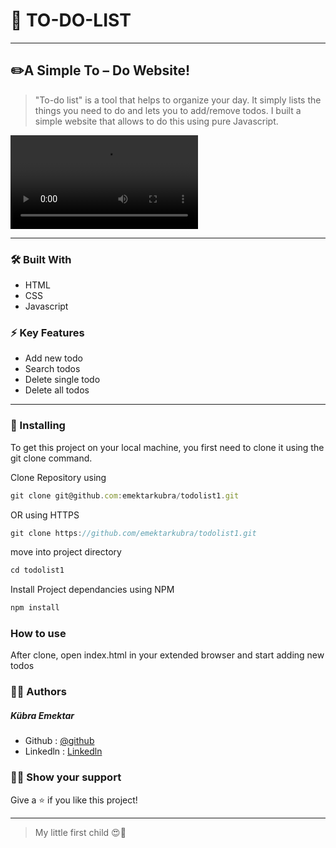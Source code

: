 # 📝 TO-DO-LIST
-------------------------
## ✏️A Simple To – Do Website!

> "To-do list" is a tool that helps to organize your day. It simply lists the things you need to do and lets you to add/remove todos. I built a simple website that allows to do this using pure Javascript. 

<video src="https://github.com/emektarkubra/todolist1/assets/124355274/321d4d44-9703-4391-a04a-898a5142228b" controls="controls" >
</video>

***
### 🛠️  Built With
* HTML
* CSS
* Javascript


### ⚡️ Key Features
* Add new todo
* Search todos
* Delete single todo
* Delete all todos
***

### 🚀 Installing
To get this project on your local machine, you first need to clone it using the git clone command.

Clone Repository using 

```javascript
git clone git@github.com:emektarkubra/todolist1.git
```
OR using HTTPS
```javascript
git clone https://github.com/emektarkubra/todolist1.git
````
move into project directory
```javascript
cd todolist1
```
Install Project dependancies using NPM
```javascript
npm install
```

###  How to use

After clone, open index.html in your extended browser and start adding new todos

### 👷‍♀️ Authors

##### Kübra Emektar
* Github : [@github](https://github.com/emektarkubra)
* Linkedln : [Linkedln](https://www.linkedin.com/in/kübra-emektar-184103267/)

### 🙋‍♀️ Show your support

Give a ⭐️ if you like this project!

***
>My little first child 😍🎉